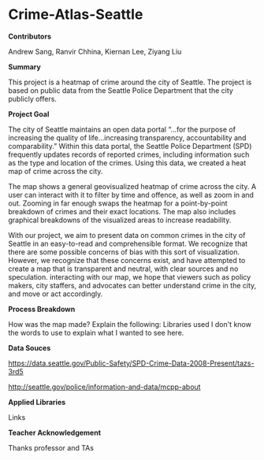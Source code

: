 # Crime-Atlas-Seattle

**Contributors**

Andrew Sang, Ranvir Chhina, Kiernan Lee, Ziyang Liu

**Summary**

This project is a heatmap of crime around the city of Seattle. The project is based on public data from the Seattle Police Department that the city publicly offers.


**Project Goal**

The city of Seattle maintains an open data portal “…for the purpose of increasing the quality of life…increasing transparency, accountability and comparability.” Within this data portal, the Seattle Police Department (SPD) frequently updates records of reported crimes, including information such as the type and location of the crimes. Using this data, we created a heat map of crime across the city.

The map shows a general geovisualized heatmap of crime across the city. A user can interact with it to filter by time and offence, as well as zoom in and out. Zooming in far enough swaps the heatmap for a point-by-point breakdown of crimes and their exact locations. The map also includes graphical breakdowns of the visualized areas to increase readability.

With our project, we aim to present data on common crimes in the city of Seattle in an easy-to-read and comprehensible format. We recognize that there are some possible concerns of bias with this sort of visualization. However, we recognize that these concerns exist, and have attempted to create a map that is transparent and neutral, with clear sources and no speculation. interacting with our map, we hope that viewers such as policy makers, city staffers, and advocates can better understand crime in the city, and move or act accordingly.

**Process Breakdown**

How was the map made? Explain the following:
Libraries used
I don't know the words to use to explain what I wanted to see here.

**Data Souces**

https://data.seattle.gov/Public-Safety/SPD-Crime-Data-2008-Present/tazs-3rd5

http://seattle.gov/police/information-and-data/mcpp-about 

**Applied Libraries**

Links

**Teacher Acknowledgement**

Thanks professor and TAs
